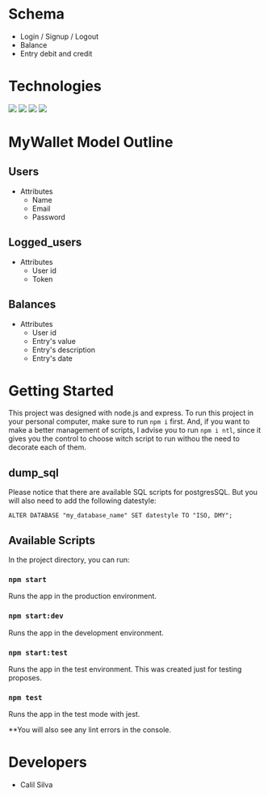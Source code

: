 # Schema

- Login / Signup / Logout
- Balance
- Entry debit and credit

# Technologies

<img src="https://img.shields.io/badge/Jest-C21325?style=for-the-badge&logo=jest&logoColor=white" />
<img src="https://img.shields.io/badge/Node.js-339933?style=for-the-badge&logo=nodedotjs&logoColor=white" />
<img src="https://img.shields.io/badge/Express.js-000000?style=for-the-badge&logo=express&logoColor=white" />
<img src="https://img.shields.io/badge/PostgreSQL-316192?style=for-the-badge&logo=postgresql&logoColor=white" />

# MyWallet Model Outline

## Users

- Attributes
  - Name
  - Email
  - Password


## Logged_users

- Attributes
  - User id
  - Token


## Balances

- Attributes
  - User id
  - Entry's value
  - Entry's description
  - Entry's date

# Getting Started

This project was designed with node.js and express. To run this project in your personal computer, make sure to run `npm i` first. And, if you want to make a better management of scripts, I advise you to run `npm i ntl`, since it gives you the control to choose witch script to run withou the need to decorate each of them.

## dump_sql

Please notice that there are available SQL scripts for postgresSQL. But you will also need to add the following datestyle:

```
ALTER DATABASE "my_database_name" SET datestyle TO "ISO, DMY";
```

## Available Scripts

In the project directory, you can run:

### `npm start`

Runs the app in the production environment.

### `npm start:dev`

Runs the app in the development environment.

### `npm start:test`

Runs the app in the test environment. This was created just for testing proposes.

### `npm test`

Runs the app in the test mode with jest.

**You will also see any lint errors in the console.

# Developers

- Calil Silva

